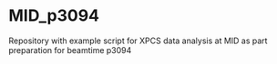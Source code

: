 # MID_p3094
Repository with example script for XPCS data analysis at MID as part preparation for beamtime p3094

